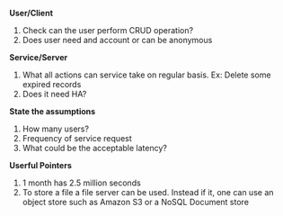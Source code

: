 
**User/Client**

1. Check can the user perform CRUD operation?
2. Does user need and account or can be anonymous

**Service/Server**

1. What all actions can service take on regular basis. Ex: Delete some expired records
2. Does it need HA?

**State the assumptions**

1. How many users? 
2. Frequency of service request
3. What could be the acceptable latency?

**Userful Pointers**
1. 1 month has 2.5 million seconds
2. To store a file a file server can be used. Instead if it, one can use an object store such as Amazon S3 or a NoSQL Document store
